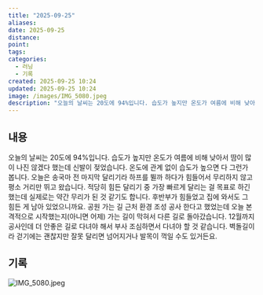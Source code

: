 ```yaml
---
title: "2025-09-25"
aliases:
date: 2025-09-25
distance:
point:
tags:
categories:
  - 러닝
  - 기록
created: 2025-09-25 10:24
updated: 2025-09-25 10:24
image: /images/IMG_5080.jpeg
description: "오늘의 날씨는 20도에 94%입니다. 습도가 높지만 온도가 여름에 비해 낮아서 땀이 많이 나진 않겠다 했는데 신발이 젖었습니다. 온도에 관계 없이 습도가 높으면 다 그런가 봅니다. 오늘은 송국마 전 마지막 달리기라 하프를 뛸까 하다가 힘들어서 무리하지 않고 평소 거리만 뛰고 왔습니다. "
---
```


## 내용
오늘의 날씨는 20도에 94%입니다. 습도가 높지만 온도가 여름에 비해 낮아서 땀이 많이 나진 않겠다 했는데 신발이 젖었습니다. 온도에 관계 없이 습도가 높으면 다 그런가 봅니다.
오늘은 송국마 전 마지막 달리기라 하프를 뛸까 하다가 힘들어서 무리하지 않고 평소 거리만 뛰고 왔습니다. 적당히 힘든 달리기 중 가장 빠르게 달리는 걸 목표로 하긴 했는데 실제로는 약간 무리가 된 것 같기도 합니다. 후반부가 힘들었고 집에 와서도 그 힘든 게 남아 있었으니까요.
공원 가는 길 근처 환경 조성 공사 한다고 했었는데 오늘 본격적으로 시작했는지(아니면 어제) 가는 길이 막혀서 다른 길로 돌아갔습니다. 12월까지 공사인데 더 안좋은 길로 다녀야 해서 부사 조심하면서 다녀야 할 것 같습니다. 벽돌길이라 걷기에는 괜찮지만 잘못 달리면 넘어지거나 발목이 꺽일 수도 있거든요.
## 기록

![IMG_5080.jpeg](/images/IMG_5080.jpeg)
